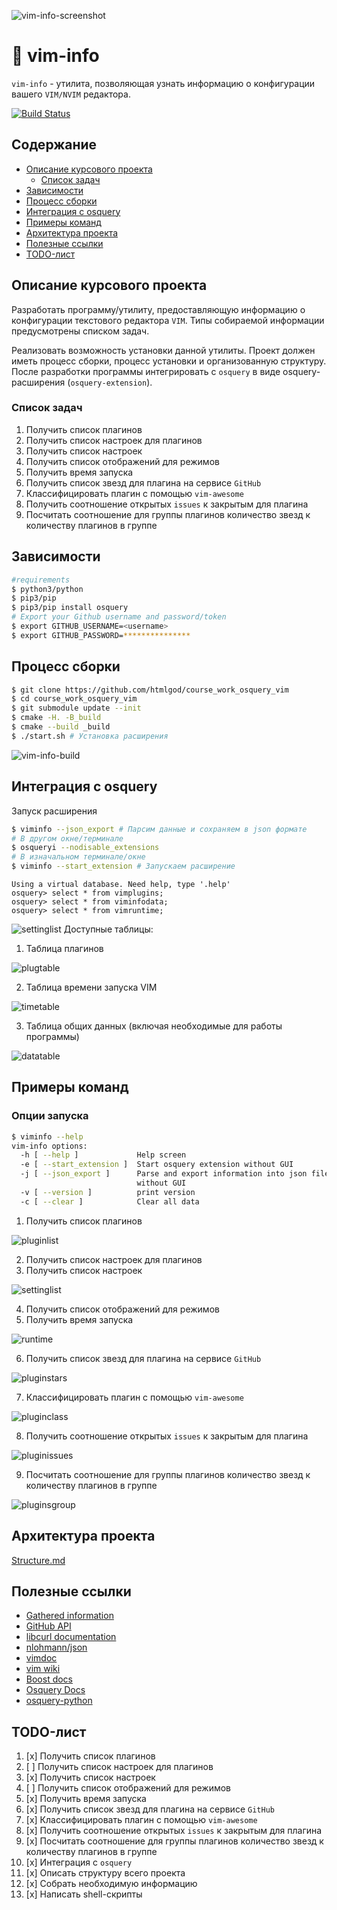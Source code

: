 ![vim-info-screenshot](docs/screenshots/logo.png)

# :floppy_disk: vim-info
`vim-info` - утилита, позволяющая узнать информацию о конфигурации вашего
`VIM/NVIM` редактора.

[![Build Status](https://travis-ci.com/htmlgod/course_work_osquery_vim.svg?token=DhyR4qA4NeY9eNsr6S2Q&branch=master)](https://travis-ci.com/htmlgod/course_work_osquery_vim)

## Содержание
* [Описание курсового проекта](https://github.com/htmlgod/course_work_osquery_vim#описание-курсового-проекта)
   * [Список задач](https://github.com/htmlgod/course_work_osquery_vim#список-задач)
* [Зависимости](https://github.com/htmlgod/course_work_osquery_vim#зависимости)
* [Процесс сборки](https://github.com/htmlgod/course_work_osquery_vim#процесс-сборки)
* [Интеграция с osquery](https://github.com/htmlgod/course_work_osquery_vim#интеграция-с-osquery)
* [Примеры команд](https://github.com/htmlgod/course_work_osquery_vim#примеры-команд)
* [Архитектура проекта](https://github.com/htmlgod/course_work_osquery_vim#архитектура-проекта)
* [Полезные ссылки](https://github.com/htmlgod/course_work_osquery_vim#полезные-ссылки)
* [TODO-лист](https://github.com/htmlgod/course_work_osquery_vim#TODO-лист)

## Описание курсового проекта

Разработать программу/утилиту, предоставляющую информацию о конфигурации текстового редактора `VIM`.
Типы собираемой информации предусмотрены списком задач.

Реализовать возможность установки данной утилиты.
Проект должен иметь процесс сборки, процесс установки и организованную структуру.
После разработки программы интегрировать с `osquery` в виде osquery-расширения (`osquery-extension`).

### Список задач
1. Получить список плагинов
2. Получить список настроек для плагинов
3. Получить список настроек
4. Получить список отображений для режимов
5. Получить время запуска
6. Получить список звезд для плагина на сервисе `GitHub`
7. Классифицировать плагин с помощью `vim-awesome`
8. Получить соотношение открытых `issues` к закрытым для плагина
9. Посчитать соотношение для группы плагинов количество звезд к количеству плагинов в группе

## Зависимости
```bash
#requirements
$ python3/python
$ pip3/pip
$ pip3/pip install osquery
# Export your Github username and password/token
$ export GITHUB_USERNAME=<username>
$ export GITHUB_PASSWORD=***************
```

## Процесс сборки
```bash
$ git clone https://github.com/htmlgod/course_work_osquery_vim 
$ cd course_work_osquery_vim
$ git submodule update --init
$ cmake -H. -B_build
$ cmake --build _build
$ ./start.sh # Установка расширения
```
![vim-info-build](docs/gifs/build.gif)
## Интеграция с osquery

Запуск расширения
```bash
$ viminfo --json_export # Парсим данные и сохраняем в json формате
# В другом окне/терминале
$ osqueryi --nodisable_extensions
# В изначальном терминале/окне
$ viminfo --start_extension # Запускаем расширение
```
```osquery
Using a virtual database. Need help, type '.help'
osquery> select * from vimplugins;
osquery> select * from viminfodata;
osquery> select * from vimruntime;
```
![settinglist](docs/gifs/osquery.gif)
Доступные таблицы:

1. Таблица плагинов

![plugtable](docs/screenshots/plugtable.png)

2. Таблица времени запуска VIM

![timetable](docs/screenshots/runtimetable.png)

3. Таблица общих данных (включая необходимые для работы программы)

![datatable](docs/screenshots/infotable.png)

## Примеры команд

### Опции запуска

```bash
$ viminfo --help
vim-info options:
  -h [ --help ]             Help screen
  -e [ --start_extension ]  Start osquery extension without GUI
  -j [ --json_export ]      Parse and export information into json files 
                            without GUI
  -v [ --version ]          print version
  -c [ --clear ]            Clear all data
```

1. Получить список плагинов

![pluginlist](docs/gifs/cmd1.gif)

2. Получить список настроек для плагинов
3. Получить список настроек

![settinglist](docs/gifs/cmd2.gif)

4. Получить список отображений для режимов
5. Получить время запуска

![runtime](docs/gifs/cmd3.gif)

6. Получить список звезд для плагина на сервисе `GitHub`

![pluginstars](docs/gifs/cmd4.gif)

7. Классифицировать плагин с помощью `vim-awesome`

![pluginclass](docs/gifs/cmd5.gif)

8. Получить соотношение открытых `issues` к закрытым для плагина

![pluginissues](docs/gifs/cmd6.gif)

9. Посчитать соотношение для группы плагинов количество звезд к количеству плагинов в группе

![pluginsgroup](docs/gifs/cmd7.gif)

## Архитектура проекта

[Structure.md](https://gist.github.com/KhmelevskayaYu/37e1c584a141c59493925574316b792d)

## Полезные ссылки

* [Gathered information](https://gist.github.com/htmlgod/e33c7b334f91992d800dd2ce151b3648)
* [GitHub API](https://developer.github.com/v3/)
* [libcurl documentation](https://curl.haxx.se/libcurl/c/libcurl-tutorial.html)
* [nlohmann/json](https://github.com/nlohmann/json)
* [vimdoc](http://vimdoc.sourceforge.net/htmldoc/starting.html)
* [vim wiki](https://vim.fandom.com/wiki/Displaying_the_current_Vim_environment)
* [Boost docs](https://www.boost.org/doc/libs/)
* [Osquery Docs](https://osquery.readthedocs.io/en/latest/)
* [osquery-python](https://github.com/osquery/osquery-python)

## TODO-лист

1. [x] Получить список плагинов
2. [ ] Получить список настроек для плагинов
3. [x] Получить список настроек
4. [ ] Получить список отображений для режимов
5. [x] Получить время запуска
6. [x] Получить список звезд для плагина на сервисе `GitHub`
7. [x] Классифицировать плагин с помощью `vim-awesome`
8. [x] Получить соотношение открытых `issues` к закрытым для плагина
9. [x] Посчитать соотношение для группы плагинов количество звезд к количеству плагинов в группе
10. [x] Интеграция с `osquery`
11. [x] Описать структуру всего проекта
12. [x] Собрать необходимую информацию
13. [x] Написать shell-скрипты
